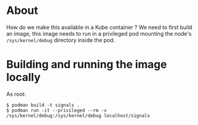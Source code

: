 # About

How do we make this available in a Kube container ? We need to first build an image,
this image needs to run in a privileged pod mounting the node's `/sys/kernel/debug`
directory inside the pod.


# Building and running the image locally

As root:

```
$ podman build -t signals .
$ podman run -it --privileged --rm -v /sys/kernel/debug:/sys/kernel/debug localhost/signals
```
